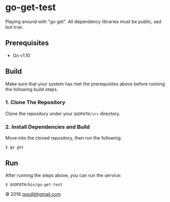 # go-get-test

Playing around with "go get". All dependency libraries must be public, sad but true.

## Prerequisites
* Go v1.10

## Build

Make sure that your system has met the prerequisites above before running the following build steps.

### 1. Clone The Repository

Clone the repository under your `$GOPATH/src` directory.

### 2. Install Dependencies and Build

Move into the cloned repository, then run the following:

	$ go get
	
## Run

After running the steps above, you can run the service:

	$ $GOPATH/bin/go-get-test

&copy; 2018 [qosdil@gmail.com](mailto://qosdil@gmail.com)
